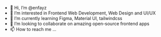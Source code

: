 - 👋 Hi, I’m @enfayz
- 👀 I’m interested in Frontend Web Development, Web Design and UI/UX
- 🌱 I’m currently learning Figma, Material UI, tailwindcss
- 💞️ I’m looking to collaborate on amazing open-source frontend apps
- 📫 How to reach me ...

<!---
enfayz/enfayz is a ✨ special ✨ repository because its `README.md` (this file) appears on your GitHub profile.
You can click the Preview link to take a look at your changes.
--->
